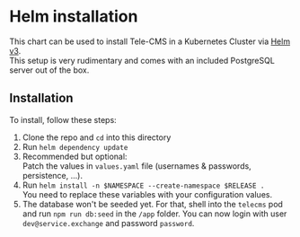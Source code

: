 # Helm installation

This chart can be used to install Tele-CMS in a Kubernetes Cluster via [Helm v3](https://helm.sh).\
This setup is very rudimentary and comes with an included PostgreSQL server out of the box.

## Installation

To install, follow these steps:

1) Clone the repo and `cd` into this directory
2) Run `helm dependency update`
3) Recommended but optional:\
Patch the values in `values.yaml` file (usernames & passwords, persistence, ...).
4) Run `helm install -n $NAMESPACE --create-namespace $RELEASE .`\
You need to replace these variables with your configuration values.
5) The database won't be seeded yet. For that, shell into the `telecms` pod and run `npm run db:seed` in the `/app` folder. You can now login with user `dev@service.exchange` and password `password`.

